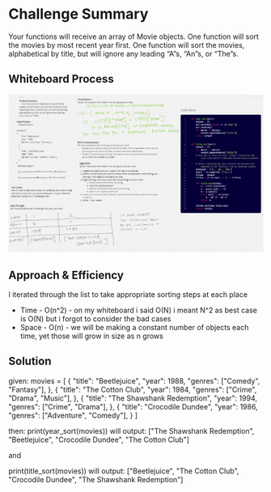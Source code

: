 # Challenge Summary
<!-- Description of the challenge -->
Your functions will receive an array of Movie objects. One function will sort the movies by most recent year first.
One function will sort the movies, alphabetical by title, but will ignore any leading “A”s, “An”s, or “The”s.
## Whiteboard Process
<!-- Embedded blog post image -->
![whiteboard](whiteboard_class_28_code_chal.png)
## Approach & Efficiency
<!-- What approach did you take? Why? What is the Big O space/time for this approach? -->
I iterated through the list to take appropriate sorting steps at each place
- Time - O(n^2) - on my whiteboard i said O(N) i meant N^2 as best case is O(N) but i forgot to consider the bad cases
- Space - O(n) - we will be making a constant number of objects each time, yet those will grow in size as n grows
## Solution
<!-- Show how to run your code, and examples of it in action -->

given:
movies = [
    {
        "title": "Beetlejuice",
        "year": 1988,
        "genres": ["Comedy", "Fantasy"],
    },
    {
        "title": "The Cotton Club",
        "year": 1984,
        "genres": ["Crime", "Drama", "Music"],
    },
    {
        "title": "The Shawshank Redemption",
        "year": 1994,
        "genres": ["Crime", "Drama"],
    },
    {
        "title": "Crocodile Dundee",
        "year": 1986,
        "genres": ["Adventure", "Comedy"],
    }
]

then:
print(year_sort(movies))
will output:
["The Shawshank Redemption", "Beetlejuice", "Crocodile Dundee", "The Cotton Club"]

and

print(title_sort(movies))
will output:
["Beetlejuice", "The Cotton Club", "Crocodile Dundee", "The Shawshank Redemption"]
